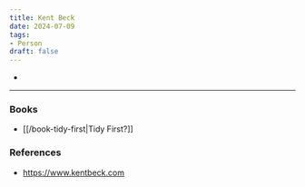 ```yaml
---
title: Kent Beck
date: 2024-07-09
tags:
- Person
draft: false
---
```



- 


---
### Books
- [[/book-tidy-first|Tidy First?]]


### References
- https://www.kentbeck.com